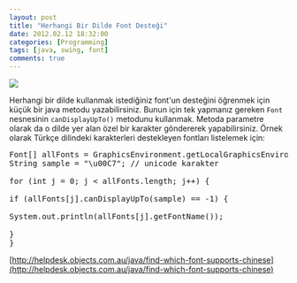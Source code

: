 ```yaml
---
layout: post
title: "Herhangi Bir Dilde Font Desteği"
date: 2012.02.12 18:32:00
categories: [Programming]
tags: [java, swing, font]
comments: true
---
```

[![](http://2.bp.blogspot.com/-Br6jcHG7Fbg/T8aTVuSTU7I/AAAAAAAAAb0/biR2RRsbP-E/s400/facts-about-mandarin-chinese.001.jpg)](http://2.bp.blogspot.com/-Br6jcHG7Fbg/T8aTVuSTU7I/AAAAAAAAAb0/biR2RRsbP-E/s1600/facts-about-mandarin-chinese.001.jpg) 

Herhangi bir dilde kullanmak istediğiniz font'un desteğini öğrenmek için küçük bir java metodu yazabilirsiniz. Bunun için tek yapmanız gereken `Font` nesnesinin `canDisplayUpTo()` metodunu kullanmak. Metoda parametre olarak da o dilde yer alan özel bir karakter göndererek yapabilirsiniz. Örnek olarak Türkçe dilindeki karakterleri destekleyen fontları listelemek için: 

<pre class="prettyprint">Font[] allFonts = GraphicsEnvironment.getLocalGraphicsEnvironment().getAllFonts(); 
String sample = "\u00C7"; // unicode karakter 

for (int j = 0; j < allFonts.length; j++) { 

if (allFonts[j].canDisplayUpTo(sample) == -1) { 

System.out.println(allFonts[j].getFontName()); 

} 
}</pre>

[http://helpdesk.objects.com.au/java/find-which-font-supports-chinese](http://helpdesk.objects.com.au/java/find-which-font-supports-chinese)
